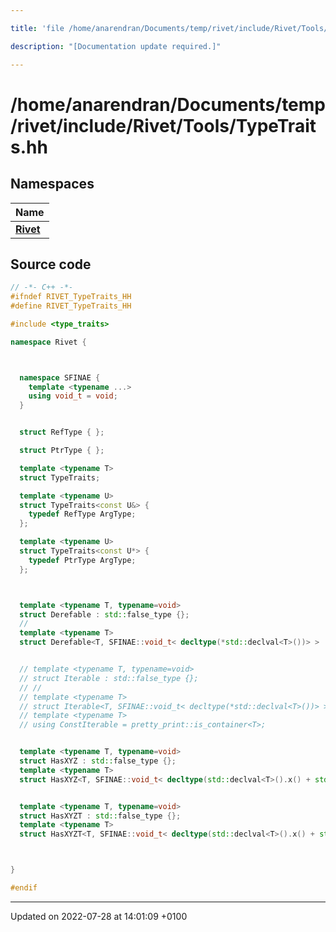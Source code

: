 ```yaml
---

title: 'file /home/anarendran/Documents/temp/rivet/include/Rivet/Tools/TypeTraits.hh'

description: "[Documentation update required.]"

---
```


# /home/anarendran/Documents/temp/rivet/include/Rivet/Tools/TypeTraits.hh



## Namespaces

| Name           |
| -------------- |
| **[Rivet](http://example.org/namespaces/namespacerivet/)**  |




## Source code

```cpp
// -*- C++ -*-
#ifndef RIVET_TypeTraits_HH
#define RIVET_TypeTraits_HH

#include <type_traits>

namespace Rivet {



  namespace SFINAE {
    template <typename ...>
    using void_t = void;
  }


  struct RefType { };

  struct PtrType { };

  template <typename T>
  struct TypeTraits;

  template <typename U>
  struct TypeTraits<const U&> {
    typedef RefType ArgType;
  };

  template <typename U>
  struct TypeTraits<const U*> {
    typedef PtrType ArgType;
  };



  template <typename T, typename=void>
  struct Derefable : std::false_type {};
  //
  template <typename T>
  struct Derefable<T, SFINAE::void_t< decltype(*std::declval<T>())> > : std::true_type {};


  // template <typename T, typename=void>
  // struct Iterable : std::false_type {};
  // //
  // template <typename T>
  // struct Iterable<T, SFINAE::void_t< decltype(*std::declval<T>())> > : std::true_type {};
  // template <typename T>
  // using ConstIterable = pretty_print::is_container<T>;


  template <typename T, typename=void>
  struct HasXYZ : std::false_type {};
  template <typename T>
  struct HasXYZ<T, SFINAE::void_t< decltype(std::declval<T>().x() + std::declval<T>().y() + std::declval<T>().z())> > : std::true_type {};


  template <typename T, typename=void>
  struct HasXYZT : std::false_type {};
  template <typename T>
  struct HasXYZT<T, SFINAE::void_t< decltype(std::declval<T>().x() + std::declval<T>().y() + std::declval<T>().z() + std::declval<T>().t())> > : std::true_type {};



}

#endif
```


-------------------------------

Updated on 2022-07-28 at 14:01:09 +0100
